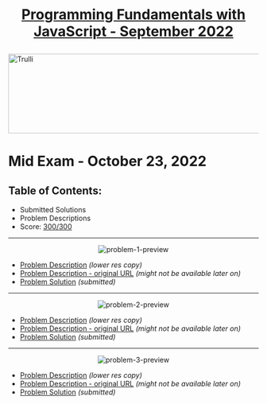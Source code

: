 # <p align="center"><a href="https://softuni.bg/trainings/3839/programming-fundamentals-with-javascript-september-2022"> Programming Fundamentals with JavaScript - September 2022 </a></p>
  
<a href="https://softuni.bg/">
<img src="https://camo.githubusercontent.com/faa79249ae3db9bbf97c786a08b2edbe1524a4a2f0ecd7db594efc88e6839d25/68747470733a2f2f676f6f2e676c2f4b596d30547a" alt="Trulli" width="1218" height="160">
</a>
  
# Mid Exam - October 23, 2022
## Table of Contents: 
- Submitted Solutions
- Problem Descriptions
- Score: <a href="https://i.imgur.com/9MaY4xp.png">300/300</a>

<hr />
<p align="center"><img src="https://i.imgur.com/FstGrix.png" alt="problem-1-preview" title="Problem 1 - Preview" /></p>
<ul>
<li><a href="https://github.com/mirokrastanov/Software-Engineering-SoftUni/blob/main/softuni-js-fundamentals/mid-exam/problem-descriptions/01-burger-bus/01.Burger%20Bus_Problem%20Description.pdf">Problem Description</a> <i>(lower res copy)</i></li>
<li><a href="https://softwareuniversity-my.sharepoint.com/:w:/g/personal/joana_veskova_students_softuni_bg/EX7_lHcL3LtGudeRcj1anNEB2omyc63om--J9Al0oxXyLA?e=XtczXN">Problem Description - original URL</a> <i>(might not be available later on)</i></li>
<li><a href="https://github.com/mirokrastanov/Software-Engineering-SoftUni/blob/main/softuni-js-fundamentals/mid-exam/01-burger-bus.js">Problem Solution</a> <i>(submitted)</i></li>
</ul>
  
<hr />
<p align="center"><img src="https://i.imgur.com/gsvFnMl.png" alt="problem-2-preview" title="Problem 2 - Preview" /></p>
<ul>
<li><a href="https://github.com/mirokrastanov/Software-Engineering-SoftUni/blob/main/softuni-js-fundamentals/mid-exam/problem-descriptions/02-coffee-lover/02.Coffee%20Lover_Problem%20Description.pdf">Problem Description</a> <i>(lower res copy)</i></li>
<li><a href="https://softwareuniversity-my.sharepoint.com/:w:/g/personal/joana_veskova_students_softuni_bg/EVVBqGN_BXdGijsjyw4BcZgBc5QrnBsEOVirnfxuf274sA?e=GwUGKE">Problem Description - original URL</a> <i>(might not be available later on)</i></li>
<li><a href="https://github.com/mirokrastanov/Software-Engineering-SoftUni/blob/main/softuni-js-fundamentals/mid-exam/02-coffee-lover.js">Problem Solution</a> <i>(submitted)</i></li>
</ul>
  
<hr />
<p align="center"><img src="https://i.imgur.com/cW8YM43.png" alt="problem-3-preview" title="Problem 3 - Preview" /></p>
<ul>
<li><a href="https://github.com/mirokrastanov/Software-Engineering-SoftUni/blob/main/softuni-js-fundamentals/mid-exam/problem-descriptions/03-deck-of-cards/03.Deck%20of%20Cards_Problem%20Description.pdf">Problem Description</a> <i>(lower res copy)</i></li>
<li><a href="https://softwareuniversity-my.sharepoint.com/:w:/g/personal/joana_veskova_students_softuni_bg/EdeW_0Ed7Z5HgITi7BZ6_icBj_QtSqDiD_bdryWm8n4G6Q?e=zWW11I">Problem Description - original URL</a> <i>(might not be available later on)</i></li>
<li><a href="https://github.com/mirokrastanov/Software-Engineering-SoftUni/blob/main/softuni-js-fundamentals/mid-exam/03-deck-of-cards.js">Problem Solution</a> <i>(submitted)</i></li>
</ul>  
  
